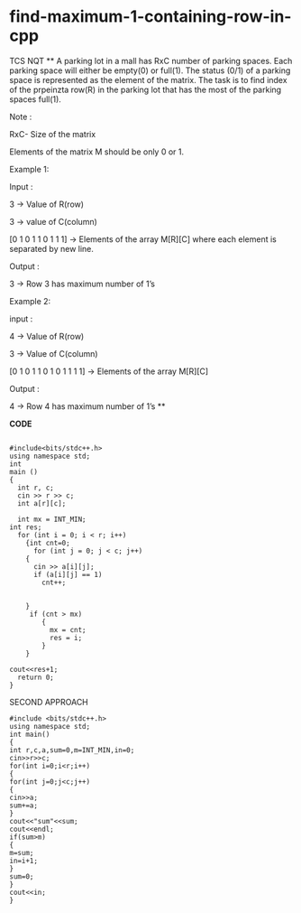 # find-maximum-1-containing-row-in-cpp

TCS NQT
** 
A parking lot in a mall has RxC number of parking spaces. Each parking space will either be  empty(0) or full(1). The status (0/1) of a parking space is represented as the element of the matrix. The task is to find index of the prpeinzta row(R) in the parking lot that has the most of the parking spaces full(1).

Note :

RxC- Size of the matrix

Elements of the matrix M should be only 0 or 1.

Example 1:

Input :

3   -> Value of R(row)

3    -> value of C(column)

[0 1 0 1 1 0 1 1 1] -> Elements of the array M[R][C] where each element is separated by new line.

Output :

3  -> Row 3 has maximum number of 1’s

Example 2:

input :

4 -> Value of R(row)

3 -> Value of C(column)

[0 1 0 1 1 0 1 0 1 1 1 1] -> Elements of the array M[R][C]

Output :

4  -> Row 4 has maximum number of 1’s
**

**CODE**

```

#include<bits/stdc++.h>
using namespace std;
int
main ()
{
  int r, c;
  cin >> r >> c;
  int a[r][c];
  
  int mx = INT_MIN;
int res;
  for (int i = 0; i < r; i++)
    {int cnt=0;
      for (int j = 0; j < c; j++)
	{
	  cin >> a[i][j];
	  if (a[i][j] == 1)
	    cnt++;

	 
	}
	 if (cnt > mx)
	    {
	      mx = cnt;
	      res = i;
	    }
    }

cout<<res+1; 
  return 0;
}

```
SECOND APPROACH

```
#include <bits/stdc++.h>
using namespace std;
int main()
{
int r,c,a,sum=0,m=INT_MIN,in=0;
cin>>r>>c;
for(int i=0;i<r;i++)
{
for(int j=0;j<c;j++)
{
cin>>a;
sum+=a;
}
cout<<"sum"<<sum;
cout<<endl;
if(sum>m)
{
m=sum;
in=i+1;
}
sum=0;
}
cout<<in;
}


